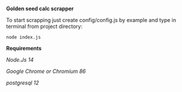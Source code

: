 **Golden seed calc scrapper**

To start scrapping just create config/config.js by example and type in terminal from project directory:

`node index.js`

**Requirements**

_Node.Js 14_

_Google Chrome or Chromium 86_

_postgresql 12_